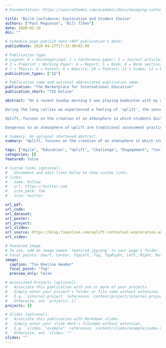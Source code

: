 ```yaml
---
# Documentation: https://sourcethemes.com/academic/docs/managing-content/

title: "Build Confidence: Exploration and Student Choice"
authors: ["Paul Magunson", "Bill Tihen"]
date: 2020-02-10
doi: ""

# Schedule page publish date (NOT publication's date).
publishDate: 2020-04-17T17:33:36+02:00

# Publication type.
# Legend: 0 = Uncategorized; 1 = Conference paper; 2 = Journal article;
# 3 = Preprint / Working Paper; 4 = Report; 5 = Book; 6 = Book section;
# 7 = Thesis; 8 = Patent; 9 = Website; 10 = Podcast; 11 = Video; 12 = Blog
publication_types: ["12"]

# Publication name and optional abbreviated publication name.
publication: "The Marketplace for International Education"
publication_short: "TIE Online"

abstract: "On a recent Sunday morning I was playing badminton with my nine-year old daughter. Our rallies were extraordinarily long, we had really gotten the hang of it.

During the long rallies we experienced a feeling of 'uplift', the sense of each one of us doing well on account of the other, the sense that we were able to help each other have the next good shot. Individually we were a good team and being a good team made us good individually. We were in a state of 'flow'.

Uplift, focuses on the creation of an atmosphere in which students build on existing strengths and grow their self-confidence. Students are more likely to find joy in learning when they start from a position of strength, and that redirecting them from distracting activities toward helpful activities is easier. An uplifted atmosphere is full of exploration and meaningful context, one in which stress is reduced by focusing on what students do well.

Dangerous to an atmosphere of uplift are traditional assessment practices."

# Summary. An optional shortened abstract.
summary: "Uplift, focuses on the creation of an atmosphere in which students build on existing strengths and grow their self-confidence. Dangerous to an atmosphere of uplift are traditional assessment practices."

tags: ["Agile", "Education", "Uplift", "Challenge", "Engagement", "Confidence", "Non-Judgemental", "Natural Assessment"]
categories: []
featured: false

# Custom links (optional).
#   Uncomment and edit lines below to show custom links.
# links:
# - name: Follow
#   url: https://twitter.com
#   icon_pack: fab
#   icon: twitter

url_pdf:
url_code:
url_dataset:
url_poster:
url_project:
url_slides:
url_source: https://blog.tieonline.com/uplift-contextual-exploration-and-building-student-confidence/
url_video:

# Featured image
# To use, add an image named `featured.jpg/png` to your page's folder. 
# Focal points: Smart, Center, TopLeft, Top, TopRight, Left, Right, BottomLeft, Bottom, BottomRight.
image:
  caption: "Tie Oneline Header"
  focal_point: "Top"
  preview_only: false

# Associated Projects (optional).
#   Associate this publication with one or more of your projects.
#   Simply enter your project's folder or file name without extension.
#   E.g. `internal-project` references `content/project/internal-project/index.md`.
#   Otherwise, set `projects: []`.
projects: []

# Slides (optional).
#   Associate this publication with Markdown slides.
#   Simply enter your slide deck's filename without extension.
#   E.g. `slides: "example"` references `content/slides/example/index.md`.
#   Otherwise, set `slides: ""`.
slides: ""
---
```

